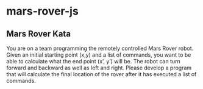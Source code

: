 # mars-rover-js
## Mars Rover Kata

You are on a team programming the remotely controlled Mars Rover robot. 
Given an initial starting point (x,y) and a list of commands, you want to be able to calculate what the end point (x’, y’) will be. 
The robot can turn forward and backward as well as left and right. 
Please develop a program that will calculate the final location of the rover after it has executed a list of commands.
